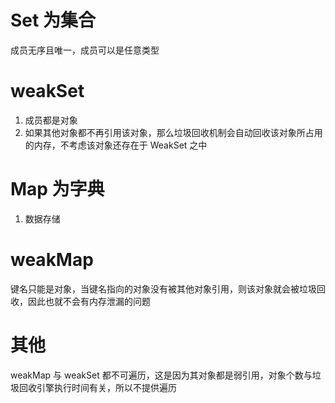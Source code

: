 <!-- @format -->

# Set 为集合

成员无序且唯一，成员可以是任意类型

# weakSet

1. 成员都是对象
2. 如果其他对象都不再引用该对象，那么垃圾回收机制会自动回收该对象所占用的内存，不考虑该对象还存在于 WeakSet 之中

# Map 为字典

1. 数据存储

# weakMap

键名只能是对象，当键名指向的对象没有被其他对象引用，则该对象就会被垃圾回收，因此也就不会有内存泄漏的问题

# 其他

weakMap 与 weakSet 都不可遍历，这是因为其对象都是弱引用，对象个数与垃圾回收引擎执行时间有关，所以不提供遍历
